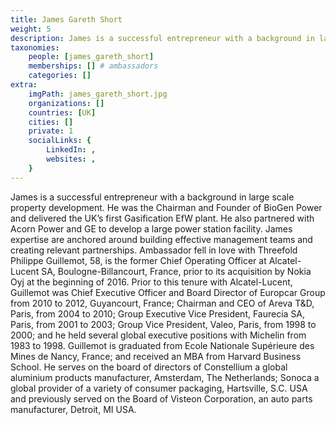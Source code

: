 ```yaml
---
title: James Gareth Short
weight: 5
description: James is a successful entrepreneur with a background in large scale property development.
taxonomies:
    people: [james_gareth_short]
    memberships: [] # ambassadors
    categories: []
extra:
    imgPath: james_gareth_short.jpg
    organizations: []
    countries: [UK]
    cities: []
    private: 1
    socialLinks: {
        LinkedIn: ,
        websites: ,
    }
---
```


James is a successful entrepreneur with a background in large scale property development. He was the Chairman and Founder of BioGen Power and delivered the UK’s first Gasification EfW plant. He also partnered with Acorn Power and GE to develop a large power station facility. James expertise are anchored around building effective management teams and creating relevant partnerships. Ambassador fell in love with Threefold Philippe Guillemot, 58, is the former Chief Operating Officer at Alcatel-Lucent SA, Boulogne-Billancourt, France, prior to its acquisition by Nokia Oyj at the beginning of 2016. Prior to this tenure with Alcatel-Lucent, Guillemot was Chief Executive Officer and Board Director of Europcar Group from 2010 to 2012, Guyancourt, France; Chairman and CEO of Areva T&D, Paris, from 2004 to 2010; Group Executive Vice President, Faurecia SA, Paris, from 2001 to 2003; Group Vice President, Valeo, Paris, from 1998 to 2000; and he held several global executive positions with Michelin from 1983 to 1998. Guillemot is graduated from Ecole Nationale Supérieure des Mines de Nancy, France; and received an MBA from Harvard Business School. He serves on the board of directors of Constellium a global aluminium products manufacturer, Amsterdam, The Netherlands; Sonoca a global provider of a variety of consumer packaging, Hartsville, S.C. USA and previously served on the Board of Visteon Corporation, an auto parts manufacturer, Detroit, MI USA.
